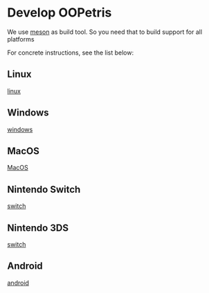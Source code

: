 <!-- LTeX: enabled=true, language=en -->

# Develop OOPetris

We use [meson](https://mesonbuild.com/) as build tool. So you need that to build support for all platforms

For concrete instructions, see the list below:

## Linux

[linux](linux.md)

## Windows

[windows](windows.md)

## MacOS

[MacOS](macos.md)

## Nintendo Switch

[switch](switch.md)


## Nintendo 3DS

[switch](3ds.md)


## Android

[android](android.md)
